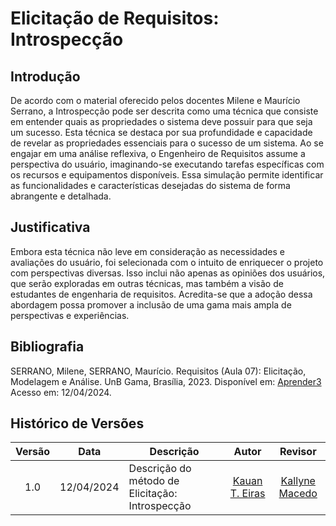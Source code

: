 # Elicitação de Requisitos: Introspecção

## Introdução

De acordo com o material oferecido pelos docentes Milene e Maurício Serrano, a Introspecção pode ser descrita como uma técnica que consiste em entender quais as propriedades o sistema deve possuir para que seja um sucesso. Esta técnica se destaca por sua profundidade e capacidade de revelar as propriedades essenciais para o sucesso de um sistema. Ao se engajar em uma análise reflexiva, o Engenheiro de Requisitos assume a perspectiva do usuário, imaginando-se executando tarefas específicas com os recursos e equipamentos disponíveis. Essa simulação permite identificar as funcionalidades e características desejadas do sistema de forma abrangente e detalhada.

## Justificativa

Embora esta técnica não leve em consideração as necessidades e avaliações do usuário, foi selecionada com o intuito de enriquecer o projeto com perspectivas diversas. Isso inclui não apenas as opiniões dos usuários, que serão exploradas em outras técnicas, mas também a visão de estudantes de engenharia de requisitos. Acredita-se que a adoção dessa abordagem possa promover a inclusão de uma gama mais ampla de perspectivas e experiências.

## Bibliografia

SERRANO, Milene, SERRANO, Maurício. Requisitos (Aula 07): Elicitação, Modelagem e Análise. UnB Gama, Brasília, 2023. Disponível em: [Aprender3](https://aprender3.unb.br/pluginfile.php/2844984/mod_resource/content/2/Requisitos%20-%20Aula%2007.pdf) Acesso em: 12/04/2024. 

<!--  
<center><font size="3">Fonte: [Kauan de Torres Eiras](https://github.com/kauaneiras)</font></center> -->

## Histórico de Versões 


| Versão | Data | Descrição | Autor | Revisor
|:------:|:----:|-----------|:-----:|:------:
| 1.0    | 12/04/2024 | Descrição do método de Elicitação: Introspecção | [Kauan T. Eiras](https://github.com/kauaneiras) | [Kallyne Macedo](https://github.com/kalipassos) |
